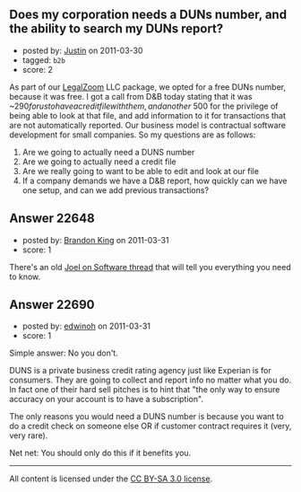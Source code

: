 ## Does my corporation needs a DUNs number, and the ability to search my DUNs report?

- posted by: [Justin](https://stackexchange.com/users/-1/8879-justin) on 2011-03-30
- tagged: `b2b`
- score: 2

As part of our [LegalZoom](http://www.legalzoom.com) LLC package, we opted for a free DUNs number, because it was free. I got a call from D&B today stating that it was ~$290 for us to have a credit file with them, and another ~$500 for the privilege of being able to look at that file, and add information to it for transactions that are not automatically reported. Our business model is contractual software development for small companies. So my questions are as follows:

1. Are we going to actually need a DUNS number
2. Are we going to actually need a credit file
3. Are we really going to want to be able to edit and look at our file
4. If a company demands we have a D&B report, how quickly can we have one setup, and can we add previous transactions?


## Answer 22648

- posted by: [Brandon King](https://stackexchange.com/users/-1/5722-brandon-king) on 2011-03-31
- score: 1

<p>There's an old <a href="http://discuss.joelonsoftware.com/default.asp?biz.5.505486.11" rel="nofollow">Joel on Software thread</a> that will tell you everything you need to know.</p>



## Answer 22690

- posted by: [edwinoh](https://stackexchange.com/users/-1/1598-edwinoh) on 2011-03-31
- score: 1

Simple answer:  No you don't.

DUNS is a private business credit rating agency just like Experian is for consumers.  They are going to collect and report info no matter what you do.  In fact one of their hard sell pitches is to hint that "the only way to ensure accuracy on your account is to have a subscription".

The only reasons you would need a DUNS number is because you want to do a credit check on someone else OR if customer contract requires it (very, very rare).

Net net:  You should only do this if it benefits you.



---

All content is licensed under the [CC BY-SA 3.0 license](https://creativecommons.org/licenses/by-sa/3.0/).
